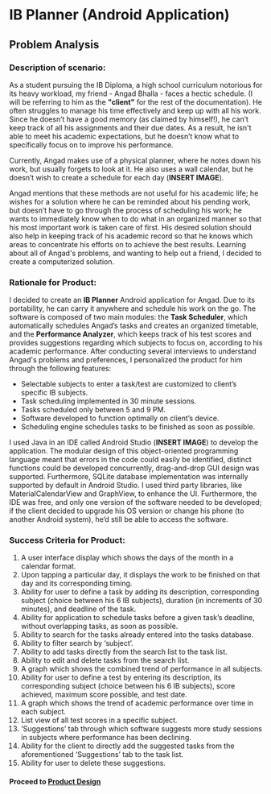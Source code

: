 # IB Planner (Android Application)

## Problem Analysis

### Description of scenario:

As a student pursuing the IB Diploma, a high school curriculum notorious for its heavy workload, my friend - Angad Bhalla - faces a hectic schedule. (I will be referring to him as the **"client"** for the rest of the documentation). He often struggles to manage his time effectively and keep up with all his work. Since he doesn’t have a good memory (as claimed by himself!), he can’t keep track of all his assignments and their due dates. As a result, he isn't able to meet his academic expectations, but he doesn’t know what to specifically focus on to improve his performance.

Currently, Angad makes use of a physical planner, where he notes down his work, but usually forgets to look at it. He also uses a wall calendar, but he doesn’t wish to create a schedule for each day (**INSERT IMAGE**).

Angad mentions that these methods are not useful for his academic life; he wishes for a solution where he can be reminded about his pending work, but doesn’t have to go through the process of scheduling his work; he wants to immediately know when to do what in an organized manner so that his most important work is taken care of first. His desired solution should also help in keeping track of his academic record so that he knows which areas to concentrate his efforts on to achieve the best results. Learning about all of Angad's problems, and wanting to help out a friend, I decided to create a computerized solution. 


### Rationale for Product:

I decided to create an **IB Planner** Android application for Angad. Due to its portability, he can carry it anywhere and schedule his work on the go. The software is composed of two main modules: the **Task Scheduler**, which automatically schedules Angad’s tasks and creates an organized timetable, and the **Performance Analyzer**, which keeps track of his test scores and provides suggestions regarding which subjects to focus on, according to his academic performance. After conducting several interviews to understand Angad's problems and preferences, I personalized the product for him through the following features:

* Selectable subjects to enter a task/test are customized to client’s specific IB subjects.
* Task scheduling implemented in 30 minute sessions.
* Tasks scheduled only between 5 and 9 PM.
* Software developed to function optimally on client’s device.
* Scheduling engine schedules tasks to be finished as soon as possible.

I used Java in an IDE called Android Studio (**INSERT IMAGE**) to develop the application. The modular design of this object-oriented programming language meant that errors in the code could easily be identified, distinct functions could be developed concurrently, drag-and-drop GUI design was supported. Furthermore, SQLite database implementation was internally supported by default in Android Studio. I used third party libraries, like MaterialCalendarView and GraphView, to enhance the UI. Furthermore, the IDE was free, and only one version of the software needed to be developed; if the client decided to upgrade his OS version or change his phone (to another Android system), he’d still be able to access the software.

### Success Criteria for Product:

1. A user interface display which shows the days of the month in a calendar format.
2. Upon tapping a particular day, it displays the work to be finished on that day and its
corresponding timing.
3. Ability for user to define a task by adding its description, corresponding subject (choice
between his 6 IB subjects), duration (in increments of 30 minutes), and deadline of the task.
4. Ability for application to schedule tasks before a given task’s deadline, without overlapping
tasks, as soon as possible.
5. Ability to search for the tasks already entered into the tasks database.
6. Ability to filter search by ‘subject’.
7. Ability to add tasks directly from the search list to the task list.
8. Ability to edit and delete tasks from the search list.
9. A graph which shows the combined trend of performance in all subjects.
10. Ability for user to define a test by entering its description, its corresponding subject (choice
between his 6 IB subjects), score achieved, maximum score possible, and test date.
11. A graph which shows the trend of academic performance over time in each subject.
12. List view of all test scores in a specific subject.
13. ‘Suggestions’ tab through which software suggests more study sessions in subjects where
performance has been declining.
14. Ability for the client to directly add the suggested tasks from the aforementioned
‘Suggestions’ tab to the task list.
15. Ability for user to delete these suggestions.

#### Proceed to [Product Design](IBPlanner/pages/Page_B0)


